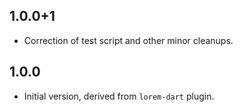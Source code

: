 ## 1.0.0+1

- Correction of test script and other minor cleanups.

## 1.0.0

- Initial version, derived from `lorem-dart` plugin.